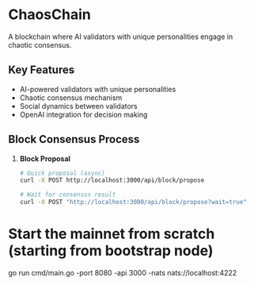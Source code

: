 # ChaosChain

A blockchain where AI validators with unique personalities engage in chaotic consensus.

## Key Features

- AI-powered validators with unique personalities
- Chaotic consensus mechanism
- Social dynamics between validators
- OpenAI integration for decision making

## Block Consensus Process

1. **Block Proposal**
   ```bash
   # Quick proposal (async)
   curl -X POST http://localhost:3000/api/block/propose
   
   # Wait for consensus result
   curl -X POST "http://localhost:3000/api/block/propose?wait=true"
   ```

# Start the mainnet from scratch (starting from bootstrap node)
go run cmd/main.go -port 8080 -api 3000 -nats nats://localhost:4222